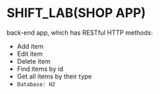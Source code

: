# SHIFT_LAB(SHOP APP)
back-end app, which has RESTful HTTP methods:
- Add item
- Edit item
- Delete item
- Find items by id
- Get all items by their type
- `Database: H2`
